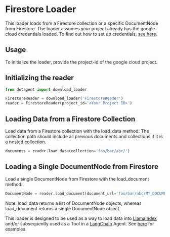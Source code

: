 # Firestore Loader

This loader loads from a Firestore collection or a specific DocumentNode from Firestore. The loader assumes your project already has the google cloud credentials loaded. To find out how to set up credentials, [see here](https://cloud.google.com/docs/authentication/provide-credentials-adc).

## Usage

To initialize the loader, provide the project-id of the google cloud project.

## Initializing the reader

```python
from dotagent import download_loader

FirestoreReader = download_loader('FirestoreReader')
reader = FirestoreReader(project_id='<Your Project ID>')
```

## Loading Data from a Firestore Collection

Load data from a Firestore collection with the load_data method:
The collection path should include all previous documents and collections if it is a nested collection.

```python
documents = reader.load_data(collection='foo/bar/abc/')
```

## Loading a Single DocumentNode from Firestore

Load a single DocumentNode from Firestore with the load_document method:

```python
DocumentNode = reader.load_document(document_url='foo/bar/abc/MY_DOCUMENT')
```

Note: load_data returns a list of DocumentNode objects, whereas load_document returns a single DocumentNode object.

This loader is designed to be used as a way to load data into [LlamaIndex](https://github.com/jerryjliu/dotagent/tree/main/dotagent) and/or subsequently used as a Tool in a [LangChain](https://github.com/hwchase17/langchain) Agent. See [here](https://github.com/emptycrown/llama-hub/tree/main) for examples.
